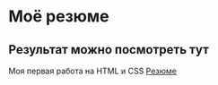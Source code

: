 # Моё резюме

## Результат можно посмотреть тут 
Моя первая работа на HTML и CSS [Резюме](https://john-cool.github.io/resume/)
 
